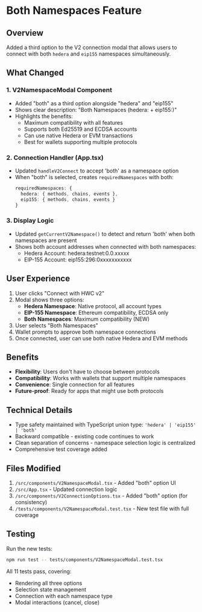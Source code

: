 # Both Namespaces Feature

## Overview
Added a third option to the V2 connection modal that allows users to connect with both `hedera` and `eip155` namespaces simultaneously.

## What Changed

### 1. V2NamespaceModal Component
- Added "both" as a third option alongside "hedera" and "eip155"
- Shows clear description: "Both Namespaces (hedera: + eip155:)"
- Highlights the benefits:
  - Maximum compatibility with all features
  - Supports both Ed25519 and ECDSA accounts
  - Can use native Hedera or EVM transactions
  - Best for wallets supporting multiple protocols

### 2. Connection Handler (App.tsx)
- Updated `handleV2Connect` to accept 'both' as a namespace option
- When "both" is selected, creates `requiredNamespaces` with both:
  ```typescript
  requiredNamespaces: {
    hedera: { methods, chains, events },
    eip155: { methods, chains, events }
  }
  ```

### 3. Display Logic
- Updated `getCurrentV2Namespace()` to detect and return 'both' when both namespaces are present
- Shows both account addresses when connected with both namespaces:
  - Hedera Account: hedera:testnet:0.0.xxxxx
  - EIP-155 Account: eip155:296:0xxxxxxxxxxx

## User Experience

1. User clicks "Connect with HWC v2"
2. Modal shows three options:
   - **Hedera Namespace**: Native protocol, all account types
   - **EIP-155 Namespace**: Ethereum compatibility, ECDSA only
   - **Both Namespaces**: Maximum compatibility (NEW)
3. User selects "Both Namespaces"
4. Wallet prompts to approve both namespace connections
5. Once connected, user can use both native Hedera and EVM methods

## Benefits

- **Flexibility**: Users don't have to choose between protocols
- **Compatibility**: Works with wallets that support multiple namespaces
- **Convenience**: Single connection for all features
- **Future-proof**: Ready for apps that might use both protocols

## Technical Details

- Type safety maintained with TypeScript union type: `'hedera' | 'eip155' | 'both'`
- Backward compatible - existing code continues to work
- Clean separation of concerns - namespace selection logic is centralized
- Comprehensive test coverage added

## Files Modified

1. `/src/components/V2NamespaceModal.tsx` - Added "both" option UI
2. `/src/App.tsx` - Updated connection logic
3. `/src/components/V2ConnectionOptions.tsx` - Added "both" option (for consistency)
4. `/tests/components/V2NamespaceModal.test.tsx` - New test file with full coverage

## Testing

Run the new tests:
```bash
npm run test -- tests/components/V2NamespaceModal.test.tsx
```

All 11 tests pass, covering:
- Rendering all three options
- Selection state management
- Connection with each namespace type
- Modal interactions (cancel, close)